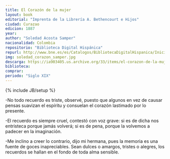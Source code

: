 ```yaml
---
title: El Corazón de la mujer 
layout: book
editorial: "Imprenta de la Librería A. Bethencourt e Hijos"
ciudad: Curazao
edicion: 1887
year: 
author: "Soledad Acosta Samper"
nacionalidad: Colombia
repositorio: "Biblioteca Digital Hispánica"
repurl: http://www.bne.es/es/Catalogos/BibliotecaDigitalHispanica/Inicio/index.html
img: soledad_corazon_samper.jpg
descarga: https://ia903405.us.archive.org/33/items/el-corazon-de-la-mujer-soledad-acosta-samper/El%20coraz%C3%B3n%20de%20la%20mujer%20-%20Soledad%20Acosta%20Samper.pdf
biblioteca: 
comprar: 
periodo: "Siglo XIX"
---
```

{% include JB/setup %}

-No todo recuerdo es triste, observé, puesto que algunos en vez de causar pensas suavizan el espíritu y consuelan el corazón lastimado por lo presente.
 
-El recuerdo es siempre cruel, contestó con voz grave: si es de dicha nos entristeca porque jamás volverá; si es de pena, porque la volvemos a padecer en la imaginación.
 
-Me inclino a creer lo contrario, dijo mi hermana, pues la memoria es una fuente de goces inapreciables. Sean dulces o amargos, tristes o alegres, los recuerdos se hallan en el fondo de toda alma sensible.
